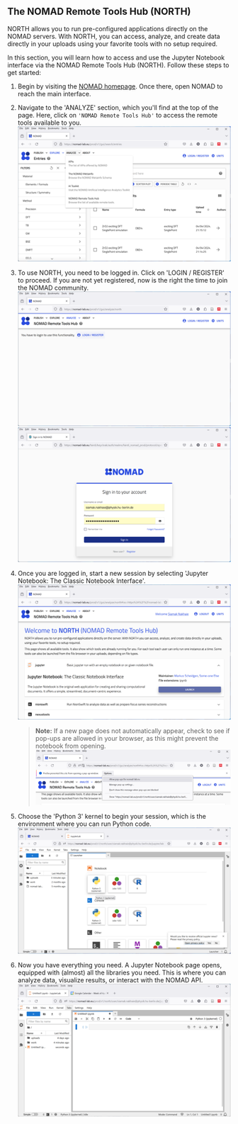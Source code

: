 ## The NOMAD Remote Tools Hub (NORTH) <!-- I suggest using setting up instead of preparing to be consistent with wording on the overview page, but this is minor -->

NORTH allows you to run pre-configured applications directly on the NOMAD servers. With NORTH, you can access, analyze, and create data directly in your uploads using your favorite tools with no setup required.

In this section, you will learn how to access and use the Jupyter Notebook interface via the NOMAD Remote Tools Hub (NORTH). Follow these steps to get started:

1.  Begin by visiting the [NOMAD homepage](https://nomad-lab.eu/nomad-lab/). Once there, open NOMAD to reach the main interface.


2.  Navigate to the 'ANALYZE' section, which you'll find at the top of the page. Here, click on `'NOMAD Remote Tools Hub'` to access the remote tools available to you.
![ANALYZE Section](../images/1.png)

3.  To use NORTH, you need to be logged in. Click on 'LOGIN / REGISTER' to proceed. If you are not yet registered, now is the right the time to join the NOMAD community.
![Login Page](../images/2.png) ![Register Page](../images/3.png)

4.  Once you are logged in, start a new session by selecting 'Jupyter Notebook: The Classic Notebook Interface'.
![Jupyter Notebook Interface](../images/4.png)



    > **Note:** If a new page does not automatically appear, check to see if pop-ups are allowed in your browser, as this might prevent the notebook from opening.
    ![Pop-up Allowance](../images/5.png)


5.  Choose the 'Python 3' kernel to begin your session, which is the environment where you can run Python code.
![Python 3 Kernel](../images/6.png)

6.  Now you have everything you need. A Jupyter Notebook page opens, equipped with (almost) all the libraries you need. This is where you can analyze data, visualize results, or interact with the NOMAD API.
![Jupyter Notebook Page](../images/7.png)

